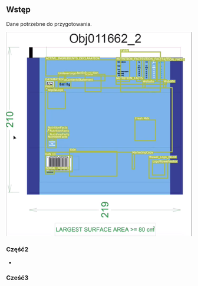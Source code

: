 ## Wstęp
 
 Dane potrzebne do przygotowania.

<img src="/docs/assets/images/Chespa_BlankTemplate%20.png" alt="hi" class="inline"/>

### Część2

-

### Cześć3

